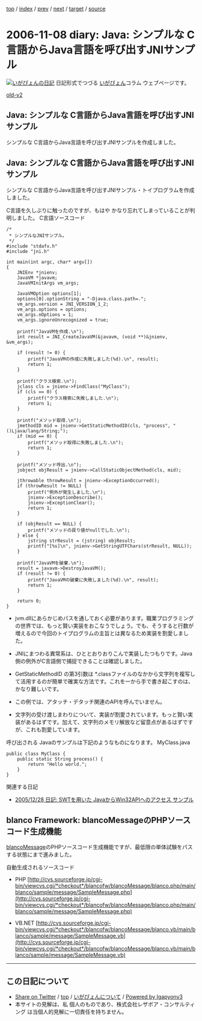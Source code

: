 [top](../index.html) 
 / [index](index.html) 
 / [prev](ig061107.html) 
 / [next](ig061109.html) 
 / [target](https://www.igapyon.jp/igapyon/diary/2006/ig061108.html) 
 / [source](https://github.com/igapyon/diary/blob/master/2006/ig061108.src.md) 

2006-11-08 diary: Java: シンプルな C言語からJava言語を呼び出すJNIサンプル
=====================================================================================================
[![いがぴょんの日記](https://www.igapyon.jp/igapyon/diary/images/iga200306s.jpg "いがぴょん")](https://www.igapyon.jp/igapyon/diary/memo/memoigapyon.html) 日記形式でつづる [いがぴょん](https://www.igapyon.jp/igapyon/diary/memo/memoigapyon.html)コラム ウェブページです。

[old-v2](ig061108-orig.html)

## Java: シンプルな C言語からJava言語を呼び出すJNIサンプル

シンプルな C言語からJava言語を呼び出すJNIサンプルを作成しました。


## Java: シンプルな C言語からJava言語を呼び出すJNIサンプル

シンプルな C言語からJava言語を呼び出すJNIサンプル・トイプログラムを作成しました。

C言語を久しぶりに触ったのですが、もはや かなり忘れてしまっていることが判明しました。
C言語ソースコード

      
```
/*
 * シンプルなJNIサンプル。
 */
#include "stdafx.h"
#include "jni.h"

int main(int argc, char* argv[])
{
    JNIEnv *jnienv;
    JavaVM *javavm;
    JavaVMInitArgs vm_args;

    JavaVMOption options[1];
    options[0].optionString = "-Djava.class.path=.";
    vm_args.version = JNI_VERSION_1_2;
    vm_args.options = options;
    vm_args.nOptions = 1;
    vm_args.ignoreUnrecognized = true;

    printf("JavaVMを作成.\n");
    int result = JNI_CreateJavaVM(&javavm, (void **)&jnienv, &vm_args);

    if (result != 0) {
        printf("JavaVMの作成に失敗しました(%d).\n", result);
        return 1;
    }

    printf("クラス検索.\n");
    jclass cls = jnienv->FindClass("MyClass");
    if (cls == 0) {
        printf("クラス検索に失敗しました.\n");
        return 1;
    }

    printf("メソッド取得.\n");
    jmethodID mid = jnienv->GetStaticMethodID(cls, "process", "()Ljava/lang/String;");
    if (mid == 0) {
        printf("メソッド取得に失敗しました.\n");
        return 1;
    }

    printf("メソッド呼出.\n");
    jobject objResult = jnienv->CallStaticObjectMethod(cls, mid);

    jthrowable throwResult = jnienv->ExceptionOccurred();
    if (throwResult != NULL) {
        printf("例外が発生しました.\n");
        jnienv->ExceptionDescribe();
        jnienv->ExceptionClear();
        return 1;
    }

    if (objResult == NULL) {
        printf("メソッドの戻り値がnullでした.\n");
    } else {
        jstring strResult = (jstring) objResult;
        printf("[%s]\n", jnienv->GetStringUTFChars(strResult, NULL));
    }
    
    printf("JavaVMを破棄.\n");
    result = javavm->DestroyJavaVM();
    if (result != 0) {
        printf("JavaVMの破棄に失敗しました(%d).\n", result);
        return 1;
    }

    return 0;
}
```

      

* jvm.dllにあらかじめパスを通しておく必要があります。職業プログラミングの世界では、もっと賢い実装をおこなうでしょう。でも、そうすると行数が増えるので今回のトイプログラムの主旨とは異なるため実装を割愛しました。
  
* JNIにまつわる異常系は、ひととおりおりこんで実装したつもりです。Java側の例外がC言語側で捕捉できることは確認しました。
  
* GetStaticMethodID の第3引数は *.classファイルのなかから文字列を複写して活用するのが簡単で確実な方法です。これを一から手で書き起こすのは、かなり難しいです。
  
* この例では、アタッチ・デタッチ関連のAPIを呼んでいません。
  
* 文字列の受け渡しまわりについて、実装が割愛されています。もっと賢い実装があるはずです。加えて、文字列のメモリ解放など留意点があるはずですが、これも割愛しています。

呼び出される Javaのサンプルは下記のようなものになります。
MyClass.java

      
```
public class MyClass {
    public static String process() {
        return "Hello world.";
    }
}
```

      

関連する日記

* [2005/12/28 日記: SWTを用いた JavaからWin32APIへのアクセス サンプル](../2005/ig051228.html)

## blanco Framework: blancoMessageのPHPソースコード生成機能

[blancoMessage](http://www.igapyon.jp/blanco/blancomessage.html)のPHPソースコード生成機能ですが、最低限の単体試験をパスする状態にまで進みました。

自動生成されるソースコード

* PHP
  [http://cvs.sourceforge.jp/cgi-bin/viewcvs.cgi/*checkout*/blancofw/blancoMessage/blanco.php/main/blanco/sample/message/SampleMessage.php](http://cvs.sourceforge.jp/cgi-bin/viewcvs.cgi/*checkout*/blancofw/blancoMessage/blanco.php/main/blanco/sample/message/SampleMessage.php)
  
* VB.NET
  [http://cvs.sourceforge.jp/cgi-bin/viewcvs.cgi/*checkout*/blancofw/blancoMessage/blanco.vb/main/blanco/sample/message/SampleMessage.vb](http://cvs.sourceforge.jp/cgi-bin/viewcvs.cgi/*checkout*/blancofw/blancoMessage/blanco.vb/main/blanco/sample/message/SampleMessage.vb)


----------------------------------------------------------------------------------------------------

## この日記について

* [Share on Twitter](https://twitter.com/intent/tweet?hashtags=igapyon%2Cdiary%2C%E3%81%84%E3%81%8C%E3%81%B4%E3%82%87%E3%82%93&text=Java%3A+%E3%82%B7%E3%83%B3%E3%83%97%E3%83%AB%E3%81%AA+C%E8%A8%80%E8%AA%9E%E3%81%8B%E3%82%89Java%E8%A8%80%E8%AA%9E%E3%82%92%E5%91%BC%E3%81%B3%E5%87%BA%E3%81%99JNI%E3%82%B5%E3%83%B3%E3%83%97%E3%83%AB&url=https%3A%2F%2Fwww.igapyon.jp%2Figapyon%2Fdiary%2F2006%2Fig061108.html) / [top](../index.html) / [いがぴょんについて](https://www.igapyon.jp/igapyon/diary/memo/memoigapyon.html) / [Powered by Igapyonv3](https://github.com/igapyon/igapyonv3)
* 本サイトの見解は、私 個人のものであり、株式会社レザボア・コンサルティング は当個人的見解に一切責任を持ちません。 
